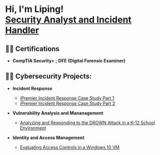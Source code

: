 <h1>Hi, I'm Liping! <br/> <a href=>Security Analyst and Incident Handler</a> </h1>

<h2>👨‍💻 Certifications</h2>

- <b>CompTIA Security+</b> <b>;</b> <b>DFE</b> <b>(Digital Forensic Examiner)</b>
 

<h2>👨‍💻 Cybersecurity Projects:</h2>

- <b>Incident Response</b>
  - [iPremier Incident Response Case Study Part 1](https://1drv.ms/b/c/3d966e12aeeec779/EQX0bZtDJ81KvlNI_OFXAgYBDNBH9WSbymkuv60j-Xj5Rw?e=hg8HVt)
  - [iPremier Incident Response Case Study Part 2](https://1drv.ms/b/c/3d966e12aeeec779/ES2SYvyZtkBPleedxcHphSYBGmmHFR7Z7u31XJ1q_zAoZQ?e=pe0MSK)

- <b>Vulnerability Analysis and Mananagement</b>
  - [Analyzing and Responding to the DROWN Attack in a K-12 School Environment](https://1drv.ms/b/c/3d966e12aeeec779/EcvbvBzH2oRMj6HZlWYs9BoB-HNYB0rQza0X3Jq7ae1UOg?e=m8txCU)
   
- <b>Identity and Access Management</b>
  - [Evaluating Access Controls in a Windows 10 VM](https://1drv.ms/b/c/3d966e12aeeec779/ERPu8Qk1WyhDjafwqr1UFnIBzwiOTJb6Rwk76AjvhB5-eg?e=0Is5rw)
<!--
- <b>Digital Forensics</b>
  - [Acceptable Use Policy Case](https://github.com/joshmadakor1/4chan-Image-Analysis-Middleware-C964) <b><i>(Potentially NSFW)</b></i>
  - [Mobile Forensics](https://github.com/joshmadakor1/Algorithms-Practice)
- <b>Advanced Data Recovery</b>
  - [Corrupted Drive Case](https://github.com/joshmadakor1/Algorithms-Practice)
  - [RAID 5 Case](https://github.com/joshmadakor1/Algorithms-Practice)
- <b>Incident Response</b>
  - [Snort](https://github.com/joshmadakor1/Algorithms-Practice)
  - [Cain and Abel](https://github.com/joshmadakor1/Algorithms-Practice)
- <b>Pentesting</b>
  - [Kali Linux](https://github.com/joshmadakor1/Algorithms-Practice)
  - [Web Goat](https://github.com/joshmadakor1/Algorithms-Practice)
- <b>PowerShell</b>
  - [Active Directory Home Lab](https://github.com/joshmadakor1/Sentinel-Lab)
- <b>Java</b>
  - [Port Scanner](https://github.com/joshmadakor1/EncrypterPOC)
- <b>Python</b>
  - [Log Analysis](https://github.com/joshmadakor1/Package-Delivery-Pathfinding-Algorithm)

<h2>📺 YouTube Videos</h2>

- [How to get into Cybersecurity Starting From Zero](https://www.youtube.com/watch?v=a83ASGn_V_s)
- [A Day in the Life of a Cybersecurity Anayst](https://www.youtube.com/watch?v=uHy3oM7NnoU)
- [How to Create a KeyLogger (C#)](https://www.youtube.com/watch?v=N-L9hklSlNk)
- [Ransomware Demonstration (C#)](https://www.youtube.com/watch?v=OfvdQeh79s0)
- [Is WGU Legit?](https://www.youtube.com/watch?v=E2MwRWxDBkA)

<h2> 🤳 Connect with me:</h2>

[<img align="left" alt="JoshMadakor | LinkedIn" width="22px" src="https://cdn.jsdelivr.net/npm/simple-icons@v3/icons/linkedin.svg" />][linkedin]
[<img align="left" alt="JoshMadakor | YouTube" width="22px" src="https://cdn.jsdelivr.net/npm/simple-icons@v3/icons/youtube.svg" />][youtube]

[linkedin]: https://linkedin.com/in/joshmadakor
[youtube]: https://www.youtube.com/c/joshmadakor
-->
<!--
**joshmadakor1/joshmadakor1** is a ✨ _special_ ✨ repository because its `README.md` (this file) appears on your GitHub profile.

Here are some ideas to get you started:

- 🔭 I’m currently working on ...
- 🌱 I’m currently learning ...
- 👯 I’m looking to collaborate on ...
- 🤔 I’m looking for help with ...
- 💬 Ask me about ...
- 📫 How to reach me: ...
- 😄 Pronouns: ...
- ⚡ Fun fact: ...
-->
